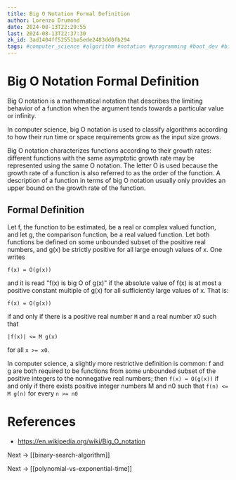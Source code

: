 ```yaml
---
title: Big O Notation Formal Definition
author: Lorenzo Drumond
date: 2024-08-13T22:29:55
last: 2024-08-13T22:37:30
zk_id: 3ad1404ff52551ba5ede2483dd0fb294
tags: #computer_science #algorithm #notation #programming #boot_dev #big_o
---
```



# Big O Notation Formal Definition

Big O notation is a mathematical notation that describes the limiting behavior of a function when the argument tends towards a particular value or infinity.

In computer science, big O notation is used to classify algorithms according to how their run time or space requirements grow as the input size grows.

Big O notation characterizes functions according to their growth rates: different functions with the same asymptotic growth rate may be represented using the same O notation. The letter O is used because the growth rate of a function is also referred to as the order of the function. A description of a function in terms of big O notation usually only provides an upper bound on the growth rate of the function.

## Formal Definition

Let f, the function to be estimated, be a real or complex valued function, and
let g, the comparison function, be a real valued function. Let both functions
be defined on some unbounded subset of the positive real numbers, and g(x) be
strictly positive for all large enough values of x. One writes

```
f(x) = O(g(x))
```

and it is read "f(x) is big O of g(x)" if the absolute value of f(x) is at most a positive constant multiple of g(x) for all sufficiently large values of x. That is:

```
f(x) = O(g(x))
```

if and only if there is a positive real number `M` and a real number x0 such that

```
|f(x)| <= M g(x)
```

for all `x >= x0`.

In computer science, a slightly more restrictive definition is common: f and g are both required to be functions from some unbounded subset of the positive integers to the nonnegative real numbers; then `f(x) = O(g(x))` if and only if there exists positive integer numbers M and n0 such that `f(n) <= M g(n)` for every `n >= n0`

# References

- https://en.wikipedia.org/wiki/Big_O_notation

Next -> [[binary-search-algorithm]]

Next -> [[polynomial-vs-exponential-time]]

